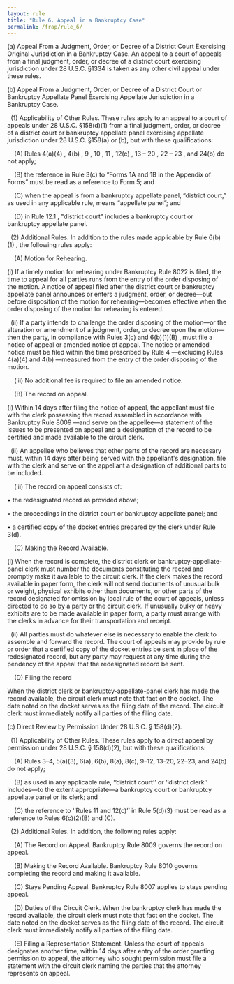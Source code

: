 ```yaml
---
layout: rule
title: "Rule 6. Appeal in a Bankruptcy Case"
permalink: /frap/rule_6/
---
```


(a) Appeal From a Judgment, Order, or Decree of a District Court Exercising Original Jurisdiction in a Bankruptcy Case. An appeal to a court of appeals from a final judgment, order, or decree of a district court exercising jurisdiction under 28 U.S.C. §1334 is taken as any other civil appeal under these rules.


(b) Appeal From a Judgment, Order, or Decree of a District Court or Bankruptcy Appellate Panel Exercising Appellate Jurisdiction in a Bankruptcy Case.


&nbsp;&nbsp;(1) Applicability of Other Rules. These rules apply to an appeal to a court of appeals under 28 U.S.C. §158(d)(1) from a final judgment, order, or decree of a district court or bankruptcy appellate panel exercising appellate jurisdiction under 28 U.S.C. §158(a) or (b), but with these qualifications:


&nbsp;&nbsp;&nbsp;&nbsp;(A) Rules 4(a)(4) , 4(b) , 9 , 10 , 11 , 12(c) , 13 – 20 , 22 – 23 , and 24(b) do not apply;


&nbsp;&nbsp;&nbsp;&nbsp;(B) the reference in Rule 3(c) to “Forms 1A and 1B in the Appendix of Forms” must be read as a reference to Form 5; and


&nbsp;&nbsp;&nbsp;&nbsp;(C) when the appeal is from a bankruptcy appellate panel, “district court,” as used in any applicable rule, means “appellate panel”; and


&nbsp;&nbsp;&nbsp;&nbsp;(D) in Rule 12.1 , "district court" includes a bankruptcy court or bankruptcy appellate panel.


&nbsp;&nbsp;(2) Additional Rules. In addition to the rules made applicable by Rule 6(b)(1) , the following rules apply:


&nbsp;&nbsp;&nbsp;&nbsp;(A) Motion for Rehearing.


(i) If a timely motion for rehearing under Bankruptcy Rule 8022 is filed, the time to appeal for all parties runs from the entry of the order disposing of the motion. A notice of appeal filed after the district court or bankruptcy appellate panel announces or enters a judgment, order, or decree—but before disposition of the motion for rehearing—becomes effective when the order disposing of the motion for rehearing is entered.


&nbsp;&nbsp;(ii) If a party intends to challenge the order disposing of the motion—or the alteration or amendment of a judgment, order, or decree upon the motion—then the party, in compliance with Rules 3(c) and 6(b)(1)(B) , must file a notice of appeal or amended notice of appeal. The notice or amended notice must be filed within the time prescribed by Rule 4 —excluding Rules 4(a)(4) and 4(b) —measured from the entry of the order disposing of the motion.


&nbsp;&nbsp;&nbsp;&nbsp;(iii) No additional fee is required to file an amended notice.


&nbsp;&nbsp;&nbsp;&nbsp;(B) The record on appeal.


(i) Within 14 days after filing the notice of appeal, the appellant must file with the clerk possessing the record assembled in accordance with Bankruptcy Rule 8009 —and serve on the appellee—a statement of the issues to be presented on appeal and a designation of the record to be certified and made available to the circuit clerk.


&nbsp;&nbsp;(ii) An appellee who believes that other parts of the record are necessary must, within 14 days after being served with the appellant's designation, file with the clerk and serve on the appellant a designation of additional parts to be included.


&nbsp;&nbsp;&nbsp;&nbsp;(iii) The record on appeal consists of:


• the redesignated record as provided above;


• the proceedings in the district court or bankruptcy appellate panel; and


• a certified copy of the docket entries prepared by the clerk under Rule 3(d).


&nbsp;&nbsp;&nbsp;&nbsp;(C) Making the Record Available.


(i) When the record is complete, the district clerk or bankruptcy-appellate-panel clerk must number the documents constituting the record and promptly make it available to the circuit clerk. If the clerk makes the record available in paper form, the clerk will not send documents of unusual bulk or weight, physical exhibits other than documents, or other parts of the record designated for omission by local rule of the court of appeals, unless directed to do so by a party or the circuit clerk. If unusually bulky or heavy exhibits are to be made available in paper form, a party must arrange with the clerks in advance for their transportation and receipt.


&nbsp;&nbsp;(ii) All parties must do whatever else is necessary to enable the clerk to assemble and forward the record. The court of appeals may provide by rule or order that a certified copy of the docket entries be sent in place of the redesignated record, but any party may request at any time during the pendency of the appeal that the redesignated record be sent.


&nbsp;&nbsp;&nbsp;&nbsp;(D) Filing the record


When the district clerk or bankruptcy-appellate-panel clerk has made the record available, the circuit clerk must note that fact on the docket. The date noted on the docket serves as the filing date of the record. The circuit clerk must immediately notify all parties of the filing date.


(c) Direct Review by Permission Under 28 U.S.C. § 158(d)(2).


&nbsp;&nbsp;(1) Applicability of Other Rules. These rules apply to a direct appeal by permission under 28 U.S.C. § 158(d)(2), but with these qualifications:


&nbsp;&nbsp;&nbsp;&nbsp;(A) Rules 3–4, 5(a)(3), 6(a), 6(b), 8(a), 8(c), 9–12, 13–20, 22–23, and 24(b) do not apply;


&nbsp;&nbsp;&nbsp;&nbsp;(B) as used in any applicable rule, ‘‘district court’’ or ‘‘district clerk’’ includes—to the extent appropriate—a bankruptcy court or bankruptcy appellate panel or its clerk; and


&nbsp;&nbsp;&nbsp;&nbsp;(C) the reference to ‘‘Rules 11 and 12(c)’’ in Rule 5(d)(3) must be read as a reference to Rules 6(c)(2)(B) and (C).


&nbsp;&nbsp;(2) Additional Rules. In addition, the following rules apply:


&nbsp;&nbsp;&nbsp;&nbsp;(A) The Record on Appeal. Bankruptcy Rule 8009 governs the record on appeal.


&nbsp;&nbsp;&nbsp;&nbsp;(B) Making the Record Available. Bankruptcy Rule 8010 governs completing the record and making it available.


&nbsp;&nbsp;&nbsp;&nbsp;(C) Stays Pending Appeal. Bankruptcy Rule 8007 applies to stays pending appeal.


&nbsp;&nbsp;&nbsp;&nbsp;(D) Duties of the Circuit Clerk. When the bankruptcy clerk has made the record available, the circuit clerk must note that fact on the docket. The date noted on the docket serves as the filing date of the record. The circuit clerk must immediately notify all parties of the filing date.


&nbsp;&nbsp;&nbsp;&nbsp;(E) Filing a Representation Statement. Unless the court of appeals designates another time, within 14 days after entry of the order granting permission to appeal, the attorney who sought permission must file a statement with the circuit clerk naming the parties that the attorney represents on appeal.